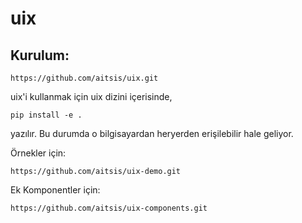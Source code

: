 # uix

## Kurulum:

```shell
https://github.com/aitsis/uix.git
```

uix'i kullanmak için uix dizini içerisinde,
```shell
pip install -e .
```
yazılır. Bu durumda o bilgisayardan heryerden erişilebilir hale geliyor.

Örnekler için:

```shell
https://github.com/aitsis/uix-demo.git
```

Ek Komponentler için:

```shell
https://github.com/aitsis/uix-components.git
```
